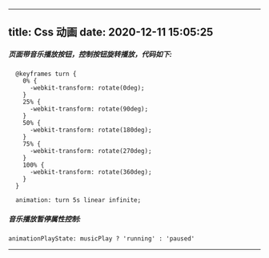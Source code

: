 ---
title: Css 动画
date: 2020-12-11 15:05:25
------
##### 页面带音乐播放按钮，控制按钮旋转播放，代码如下:
```
  @keyframes turn {
    0% {
      -webkit-transform: rotate(0deg);
    }
    25% {
      -webkit-transform: rotate(90deg);
    }
    50% {
      -webkit-transform: rotate(180deg);
    }
    75% {
      -webkit-transform: rotate(270deg);
    }
    100% {
      -webkit-transform: rotate(360deg);
    }
  }

  animation: turn 5s linear infinite;
```
##### 音乐播放暂停属性控制:
```
animationPlayState: musicPlay ? 'running' : 'paused'
```
-----




